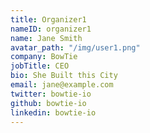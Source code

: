 ```yaml
---
title: Organizer1
nameID: organizer1
name: Jane Smith
avatar_path: "/img/user1.png"
company: BowTie
jobTitle: CEO
bio: She Built this City
email: jane@example.com
twitter: bowtie-io
github: bowtie-io
linkedin: bowtie-io
---
```



